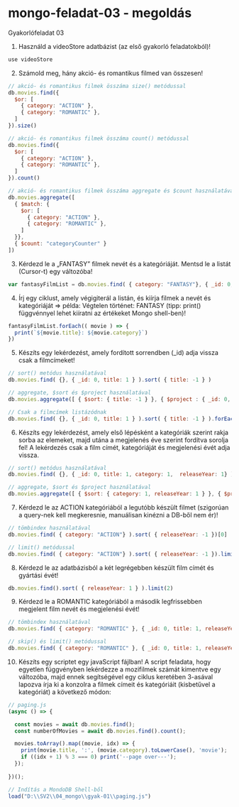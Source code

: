 # mongo-feladat-03 - megoldás
Gyakorlófeladat 03

1. Használd a videoStore adatbázist (az első gyakorló feladatokból)!
```js
use videoStore
```

2. Számold meg, hány akció- és romantikus filmed van összesen!
```js
// akció- és romantikus filmek összáma size() metódussal
db.movies.find({ 
  $or: [
    { category: "ACTION" },
    { category: "ROMANTIC" },
  ]
}).size()

// akció- és romantikus filmek összáma count() metódussal
db.movies.find({ 
  $or: [
    { category: "ACTION" },
    { category: "ROMANTIC" },
  ]
}).count()

// akció- és romantikus filmek összáma aggregate és $count használatával
db.movies.aggregate([
  { $match: {
    $or: [
      { category: "ACTION" },
      { category: "ROMANTIC" },
    ]
  }},
  { $count: "categoryCounter" }
])
```


3. Kérdezd le a „FANTASY” filmek nevét és a kategóriáját. Mentsd le a listát (Cursor-t) egy változóba!
```js
var fantasyFilmList = db.movies.find( { category: "FANTASY"}, { _id: 0, title: 1, category: 1 } )
```


4. Írj egy ciklust, amely végigiterál a listán, és kiírja filmek a nevét és kategóriáját => példa: Végtelen történet: FANTASY (tipp: print() függvénnyel lehet kiíratni az értékeket Mongo shell-ben)!
```js
fantasyFilmList.forEach(( movie ) => {
  print(`${movie.title}: ${movie.category}`)
})
```


5. Készíts egy lekérdezést, amely fordított sorrendben (_id) adja vissza csak a filmcímeket!
```js
// sort() metódus használatával
db.movies.find( {}, { _id: 0, title: 1 } ).sort( { title: -1 } )

// aggregate, $sort és $project használatával
db.movies.aggregate([ { $sort: { title: -1 } }, { $project : { _id: 0, title: 1 } } ])

// Csak a filmcímek listázódnak
db.movies.find( {}, { _id: 0, title: 1 } ).sort( { title: -1 } ).forEach( (movie) => print(movie.title) )
```


6. Készíts egy lekérdezést, amely első lépésként a kategóriák szerint rakja sorba az elemeket, majd utána a megjelenés éve szerint fordítva sorolja fel! A lekérdezés csak a film címét, kategóriáját és megjelenési évét adja vissza.
```js
// sort() metódus használatával
db.movies.find( {}, { _id: 0, title: 1, category: 1,  releaseYear: 1} ).sort( { category: 1, releaseYear: 1 } )

// aggregate, $sort és $project használatával
db.movies.aggregate([ { $sort: { category: 1, releaseYear: 1 } }, { $project: { _id: 0, title: 1, category: 1,  releaseYear: 1 } } ])
```


7. Kérdezd le az ACTION kategóriából a legutóbb készült filmet (szigorúan a query-nek kell megkeresnie, manuálisan kinézni a DB-ből nem ér)!
```js
// tömbindex használatával
db.movies.find( { category: "ACTION"} ).sort( { releaseYear: -1 })[0]

// limit() metódussal
db.movies.find( { category: "ACTION"} ).sort( { releaseYear: -1 }).limit(1)
```


8. Kérdezd le az adatbázisból a két legrégebben készült film címét és gyártási évét!
```js
db.movies.find().sort( { releaseYear: 1 } ).limit(2)
```


9. Kérdezd le a ROMANTIC kategóriából a második legfrissebben megjelent film nevét és megjelenési évét!
```js
// tömbindex használatával
db.movies.find( { category: "ROMANTIC" }, { _id: 0, title: 1, releaseYear: 1 } ).sort( { releaseYear: -1 } )[1]

// skip() és limit() metódussal
db.movies.find( { category: "ROMANTIC" }, { _id: 0, title: 1, releaseYear: 1 } ).sort( { releaseYear: -1 } ).skip(1).limit(1)
```


10. Készíts egy scriptet egy javaScript fájlban! A script feladata, hogy egyetlen függvényben lekérdezze a mozifilmek számát kimentve egy változóba, majd ennek segítségével egy ciklus keretében 3-asával lapozva írja ki a konzolra a filmek címeit és kategóriáit (kisbetűvel a kategóriát) a következő módon:
```js
// paging.js
(async () => {

  const movies = await db.movies.find();
  const numberOfMovies = await db.movies.find().count();

  movies.toArray().map((movie, idx) => {
    print(movie.title, ':', (movie.category).toLowerCase(), 'movie');
    if ((idx + 1) % 3 === 0) print('--page over---');
  });
  
})();

// Indítás a MondoDB Shell-ből
load("D:\\SV2\\04_mongo\\gyak-01\\paging.js")
```